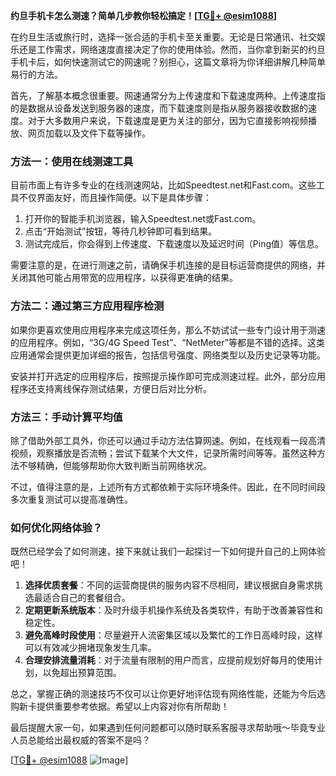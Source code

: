 **约旦手机卡怎么测速？简单几步教你轻松搞定！[[TG💪+ @esim1088](https://t.me/s/esim1088)]**

在约旦生活或旅行时，选择一张合适的手机卡至关重要。无论是日常通讯、社交娱乐还是工作需求，网络速度直接决定了你的使用体验。然而，当你拿到新买的约旦手机卡后，如何快速测试它的网速呢？别担心，这篇文章将为你详细讲解几种简单易行的方法。

首先，了解基本概念很重要。网速通常分为上传速度和下载速度两种。上传速度指的是数据从设备发送到服务器的速度，而下载速度则是指从服务器接收数据的速度。对于大多数用户来说，下载速度是更为关注的部分，因为它直接影响视频播放、网页加载以及文件下载等操作。

### 方法一：使用在线测速工具

目前市面上有许多专业的在线测速网站，比如Speedtest.net和Fast.com。这些工具不仅界面友好，而且操作简便。以下是具体步骤：

1. 打开你的智能手机浏览器，输入Speedtest.net或Fast.com。
2. 点击“开始测试”按钮，等待几秒钟即可看到结果。
3. 测试完成后，你会得到上传速度、下载速度以及延迟时间（Ping值）等信息。

需要注意的是，在进行测速之前，请确保手机连接的是目标运营商提供的网络，并关闭其他可能占用带宽的应用程序，以获得更准确的结果。

### 方法二：通过第三方应用程序检测

如果你更喜欢使用应用程序来完成这项任务，那么不妨试试一些专门设计用于测速的应用程序。例如，“3G/4G Speed Test”、“NetMeter”等都是不错的选择。这类应用通常会提供更加详细的报告，包括信号强度、网络类型以及历史记录等功能。

安装并打开选定的应用程序后，按照提示操作即可完成测速过程。此外，部分应用程序还支持离线保存测试结果，方便日后对比分析。

### 方法三：手动计算平均值

除了借助外部工具外，你还可以通过手动方法估算网速。例如，在线观看一段高清视频，观察播放是否流畅；尝试下载某个大文件，记录所需时间等等。虽然这种方法不够精确，但能够帮助你大致判断当前网络状况。

不过，值得注意的是，上述所有方式都依赖于实际环境条件。因此，在不同时间段多次重复测试可以提高准确性。

### 如何优化网络体验？

既然已经学会了如何测速，接下来就让我们一起探讨一下如何提升自己的上网体验吧！

1. **选择优质套餐**：不同的运营商提供的服务内容不尽相同，建议根据自身需求挑选最适合自己的套餐组合。
2. **定期更新系统版本**：及时升级手机操作系统及各类软件，有助于改善兼容性和稳定性。
3. **避免高峰时段使用**：尽量避开人流密集区域以及繁忙的工作日高峰时段，这样可以有效减少拥堵现象发生几率。
4. **合理安排流量消耗**：对于流量有限制的用户而言，应提前规划好每月的使用计划，以免超出预算范围。

总之，掌握正确的测速技巧不仅可以让你更好地评估现有网络性能，还能为今后选购新卡提供重要参考依据。希望以上内容对你有所帮助！

最后提醒大家一句，如果遇到任何问题都可以随时联系客服寻求帮助哦～毕竟专业人员总能给出最权威的答案不是吗？

[[TG💪+ @esim1088](https://t.me/s/esim1088) ![Image](https://i.postimg.cc/4NQfJmqS/Snipaste-2025-05-13-00-14-12.png)]